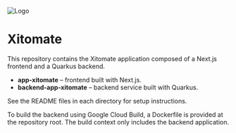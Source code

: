 ![Logo](https://github.com/marcgarmen/xitomate-2/assets/96226d2a-a4a7-42e6-80ee-b5de4f05fa69)

# Xitomate

This repository contains the Xitomate application composed of a Next.js frontend and a Quarkus backend.

- **app-xitomate** – frontend built with Next.js.
- **backend-app-xitomate** – backend service built with Quarkus.

See the README files in each directory for setup instructions.


To build the backend using Google Cloud Build, a Dockerfile is provided at the repository root. The build context only includes the backend application.
